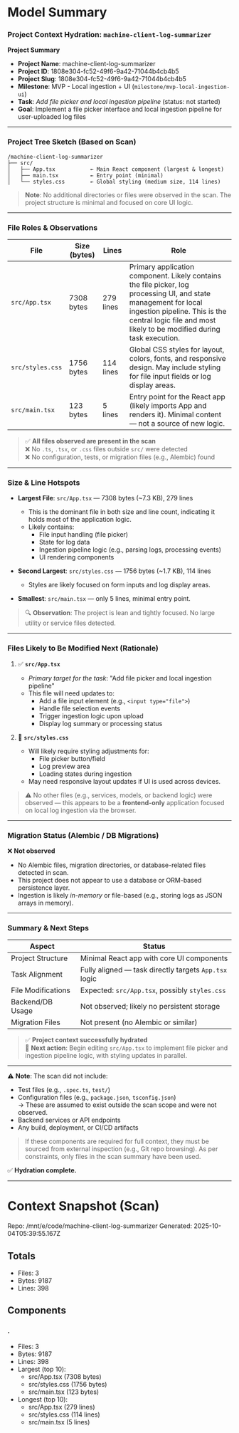 # Model Summary

### Project Context Hydration: `machine-client-log-summarizer`

**Project Summary**
- **Project Name**: machine-client-log-summarizer  
- **Project ID**: 1808e304-fc52-49f6-9a42-71044b4cb4b5  
- **Project Slug**: 1808e304-fc52-49f6-9a42-71044b4cb4b5  
- **Milestone**: MVP - Local ingestion + UI (`milestone/mvp-local-ingestion-ui`)  
- **Task**: *Add file picker and local ingestion pipeline* (status: not started)  
- **Goal**: Implement a file picker interface and local ingestion pipeline for user-uploaded log files  

---

### Project Tree Sketch (Based on Scan)

```
/machine-client-log-summarizer
├── src/
│   ├── App.tsx           ← Main React component (largest & longest)
│   ├── main.tsx          ← Entry point (minimal)
│   └── styles.css        ← Global styling (medium size, 114 lines)
```

> **Note**: No additional directories or files were observed in the scan. The project structure is minimal and focused on core UI logic.

---

### File Roles & Observations

| File | Size (bytes) | Lines | Role |
|------|--------------|-------|------|
| `src/App.tsx` | 7308 bytes | 279 lines | Primary application component. Likely contains the file picker, log processing UI, and state management for local ingestion pipeline. This is the central logic file and most likely to be modified during task execution. |
| `src/styles.css` | 1756 bytes | 114 lines | Global CSS styles for layout, colors, fonts, and responsive design. May include styling for file input fields or log display areas. |
| `src/main.tsx` | 123 bytes | 5 lines | Entry point for the React app (likely imports App and renders it). Minimal content — not a source of new logic. |

> ✅ **All files observed are present in the scan**  
> ❌ No `.ts`, `.tsx`, or `.css` files outside `src/` were detected  
> ❌ No configuration, tests, or migration files (e.g., Alembic) found  

---

### Size & Line Hotspots

- **Largest File**: `src/App.tsx` — 7308 bytes (~7.3 KB), 279 lines  
  - This is the dominant file in both size and line count, indicating it holds most of the application logic.
  - Likely contains:
    - File input handling (file picker)
    - State for log data
    - Ingestion pipeline logic (e.g., parsing logs, processing events)
    - UI rendering components

- **Second Largest**: `src/styles.css` — 1756 bytes (~1.7 KB), 114 lines  
  - Styles are likely focused on form inputs and log display areas.

- **Smallest**: `src/main.tsx` — only 5 lines, minimal entry point.

> 🔍 **Observation**: The project is lean and tightly focused. No large utility or service files detected.

---

### Files Likely to Be Modified Next (Rationale)

1. ✅ **`src/App.tsx`**  
   - *Primary target for the task*: "Add file picker and local ingestion pipeline"  
   - This file will need updates to:
     - Add a file input element (e.g., `<input type="file">`)
     - Handle file selection events
     - Trigger ingestion logic upon upload
     - Display log summary or processing status

2. 🚀 **`src/styles.css`**  
   - Will likely require styling adjustments for:
     - File picker button/field
     - Log preview area
     - Loading states during ingestion
   - May need responsive layout updates if UI is used across devices.

> ⚠️ No other files (e.g., services, models, or backend logic) were observed — this appears to be a **frontend-only** application focused on local log ingestion via the browser.

---

### Migration Status (Alembic / DB Migrations)

❌ **Not observed**  
- No Alembic files, migration directories, or database-related files detected in scan.  
- This project does not appear to use a database or ORM-based persistence layer.  
- Ingestion is likely *in-memory* or file-based (e.g., storing logs as JSON arrays in memory).

---

### Summary & Next Steps

| Aspect | Status |
|-------|--------|
| Project Structure | Minimal React app with core UI components |
| Task Alignment | Fully aligned — task directly targets `App.tsx` logic |
| File Modifications | Expected: `src/App.tsx`, possibly `styles.css` |
| Backend/DB Usage | Not observed; likely no persistent storage |
| Migration Files | Not present (no Alembic or similar) |

> ✅ **Project context successfully hydrated**  
> 🚀 **Next action**: Begin editing `src/App.tsx` to implement file picker and ingestion pipeline logic, with styling updates in parallel.

---

⚠️ **Note**: The scan did not include:
- Test files (e.g., `.spec.ts`, `test/`)
- Configuration files (e.g., `package.json`, `tsconfig.json`)  
  → These are assumed to exist outside the scan scope and were not observed.  
- Backend services or API endpoints  
- Any build, deployment, or CI/CD artifacts  

> If these components are required for full context, they must be sourced from external inspection (e.g., Git repo browsing). As per constraints, only files in the scan summary have been used.

✅ **Hydration complete.**

---

# Context Snapshot (Scan)

Repo: /mnt/e/code/machine-client-log-summarizer
Generated: 2025-10-04T05:39:55.167Z

## Totals
- Files: 3
- Bytes: 9187
- Lines: 398

## Components
### .
- Files: 3
- Bytes: 9187
- Lines: 398
- Largest (top 10):
  - src/App.tsx (7308 bytes)
  - src/styles.css (1756 bytes)
  - src/main.tsx (123 bytes)
- Longest (top 10):
  - src/App.tsx (279 lines)
  - src/styles.css (114 lines)
  - src/main.tsx (5 lines)
